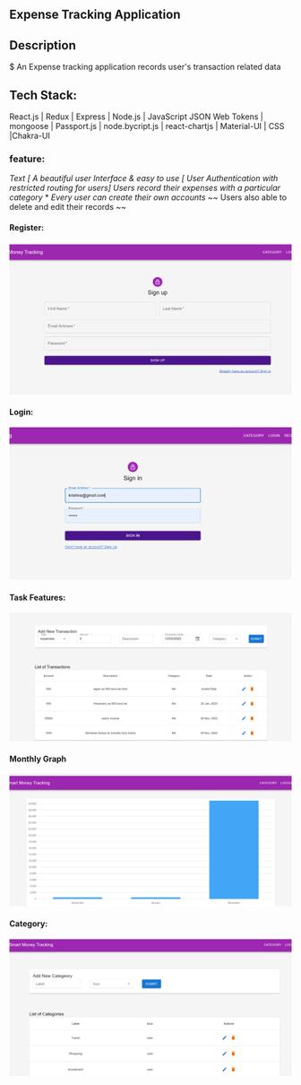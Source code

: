 
## Expense Tracking Application

## Description 
 $ An Expense tracking application records user's transaction related data

 ## Tech Stack:
  React.js | Redux | Express | Node.js | JavaScript
JSON Web Tokens | mongoose | Passport.js | node.bycript.js |
react-chartjs | Material-UI | CSS |Chakra-UI

### feature:

_Text [ A beautiful user Interface & easy to use_
_[ User Authentication with restricted routing for users]_
 _Users record their expenses with a particular category_
 \* _Every user can create their own accounts_
 ~~ Users also able to delete and edit their records ~~



  #### Register: 
  ![plot](./Images/Screenshot%20(348).png)

  #### Login:
  ![plot](./Images/Screenshot%20(349).png)
  #### Task Features:
  ![plot](./Images/Screenshot%20(350).png)
  #### Monthly Graph
  ![plot](./Images/Screenshot%20(351).png)

  #### Category:
  ![plot](./Images/Screenshot%20(352).png)


